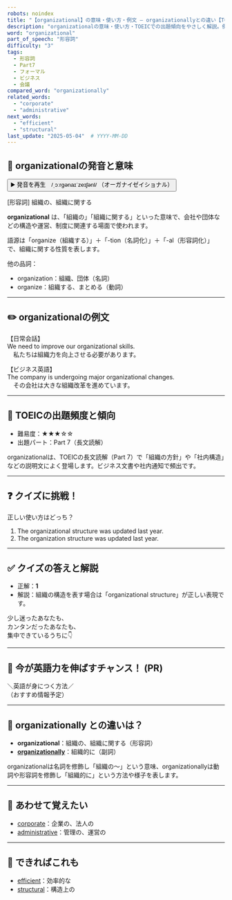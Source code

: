 ```yaml
---
robots: noindex
title: "【organizational】の意味・使い方・例文 ― organizationallyとの違い【TOEIC英単語】"
description: "organizationalの意味・使い方・TOEICでの出題傾向をやさしく解説。例文・クイズ付きでorganizationallyとの違いもわかりやすく学べます。"
word: "organizational"
part_of_speech: "形容詞"
difficulty: "3"
tags:
  - 形容詞
  - Part7
  - フォーマル
  - ビジネス
  - 会議
compared_word: "organizationally"
related_words:
  - "corporate"
  - "administrative"
next_words:
  - "efficient"
  - "structural"
last_update: "2025-05-04"  # YYYY-MM-DD
---
```


## 🔰 organizationalの発音と意味

<button class="play-audio" onclick="playTTS('organizational')">
  <span class="play-audio-main">
    ▶️ 発音を再生　/ˌɔːrɡənaɪˈzeɪʃənl/
  </span>
  <span class="play-audio-sub">
    （オーガナイゼイショナル）
  </span>
</button>

[形容詞] 組織の、組織に関する

**organizational** は、「組織の」「組織に関する」といった意味で、会社や団体などの構造や運営、制度に関連する場面で使われます。

語源は「organize（組織する）」＋「-tion（名詞化）」＋「-al（形容詞化）」で、組織に関する性質を表します。

他の品詞：  
- organization：組織、団体（名詞）
- organize：組織する、まとめる（動詞）

---

## ✏️ organizationalの例文

【日常会話】  
We need to improve our organizational skills.  
　私たちは組織力を向上させる必要があります。

【ビジネス英語】  
The company is undergoing major organizational changes.  
　その会社は大きな組織改革を進めています。

---

## 🎯 TOEICの出題頻度と傾向

- 難易度：★★★☆☆
- 出題パート：Part 7（長文読解）

organizationalは、TOEICの長文読解（Part 7）で「組織の方針」や「社内構造」などの説明文によく登場します。ビジネス文書や社内通知で頻出です。

---

## ❓ クイズに挑戦！

正しい使い方はどっち？

1. The organizational structure was updated last year.  
2. The organization structure was updated last year.

---

## ✅ クイズの答えと解説

- 正解：**1**
- 解説：組織の構造を表す場合は「organizational structure」が正しい表現です。

少し迷ったあなたも、  
カンタンだったあなたも、  
集中できているうちに👇️

---

## 🚀 今が英語力を伸ばすチャンス！ (PR)

<div class="info-center">
＼英語が身につく方法／<br>  
（おすすめ情報予定）
</div>

---

## 🤔  organizationally との違いは？

- **organizational**：組織の、組織に関する（形容詞）
- **[organizationally](/word/organizationally)**：組織的に（副詞）

organizationalは名詞を修飾し「組織の～」という意味、organizationallyは動詞や形容詞を修飾し「組織的に」という方法や様子を表します。

---

## 🧩 あわせて覚えたい

- [corporate](/word/corporate)：企業の、法人の
- [administrative](/word/administrative)：管理の、運営の

---

## 📖 できればこれも

- [efficient](/word/efficient)：効率的な
- [structural](/word/structural)：構造上の

<!-- cvid: aid38_bid00 -->
